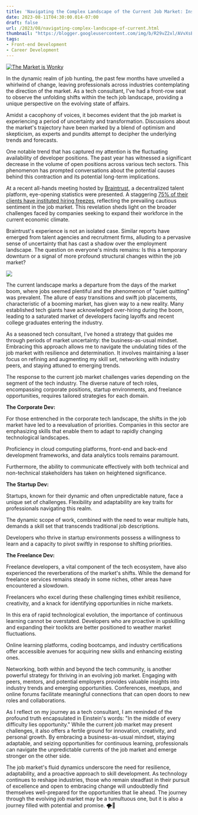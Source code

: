 ```yaml
---
title: 'Navigating the Complex Landscape of the Current Job Market: Insights from a Tech Consultant 🌪️📉'
date: 2023-08-11T04:30:00.014-07:00
draft: false
url: /2023/08/navigating-complex-landscape-of-current.html
thumbnail: "https://blogger.googleusercontent.com/img/b/R29vZ2xl/AVvXsEjCs37BRSSFDzabtAggqOGmj1oGjmT1_ai7TI2sEwcbV7Ojk8U5C_w6MsF82thrzPEl-gx7Frqv5QjbCJ3VTAlQn1J49qejk8-87qXFlWLACLHAjfPMY4MxBoBqR47L8ae2LRIL5bta7PC1RprJjjwXgcWZ9PJUsyx6uEHGC32AKaV6CbrGdc0QZ9cRChWT/w640-h640/The%20Market%20is...%20Wonky%20(1).png"
tags: 
- Front-end Development
- Career Development
---
```


[![The Market is Wonky](https://blogger.googleusercontent.com/img/b/R29vZ2xl/AVvXsEjCs37BRSSFDzabtAggqOGmj1oGjmT1_ai7TI2sEwcbV7Ojk8U5C_w6MsF82thrzPEl-gx7Frqv5QjbCJ3VTAlQn1J49qejk8-87qXFlWLACLHAjfPMY4MxBoBqR47L8ae2LRIL5bta7PC1RprJjjwXgcWZ9PJUsyx6uEHGC32AKaV6CbrGdc0QZ9cRChWT/w640-h640/The%20Market%20is...%20Wonky%20(1).png "The Market is Wonky")](https://blogger.googleusercontent.com/img/b/R29vZ2xl/AVvXsEjCs37BRSSFDzabtAggqOGmj1oGjmT1_ai7TI2sEwcbV7Ojk8U5C_w6MsF82thrzPEl-gx7Frqv5QjbCJ3VTAlQn1J49qejk8-87qXFlWLACLHAjfPMY4MxBoBqR47L8ae2LRIL5bta7PC1RprJjjwXgcWZ9PJUsyx6uEHGC32AKaV6CbrGdc0QZ9cRChWT/s1080/The%20Market%20is...%20Wonky%20(1).png)

  

  

In the dynamic realm of job hunting, the past few months have unveiled a whirlwind of change, leaving professionals across industries contemplating the direction of the market. As a tech consultant, I've had a front-row seat to observe the unfolding shifts within the tech job landscape, providing a unique perspective on the evolving state of affairs.

Amidst a cacophony of voices, it becomes evident that the job market is experiencing a period of uncertainty and transformation. Discussions about the market's trajectory have been marked by a blend of optimism and skepticism, as experts and pundits attempt to decipher the underlying trends and forecasts.

One notable trend that has captured my attention is the fluctuating availability of developer positions. The past year has witnessed a significant decrease in the volume of open positions across various tech sectors. This phenomenon has prompted conversations about the potential causes behind this contraction and its potential long-term implications.

At a recent all-hands meeting hosted by [Braintrust](https://app.usebraintrust.com/r/adriana110/), a decentralized talent platform, eye-opening statistics were presented. A staggering [75% of their clients have instituted hiring freezes](https://www.usebraintrust.com/blog/braintrust-network-update-june-2023), reflecting the prevailing cautious sentiment in the job market. This revelation sheds light on the broader challenges faced by companies seeking to expand their workforce in the current economic climate.

Braintrust's experience is not an isolated case. Similar reports have emerged from talent agencies and recruitment firms, alluding to a pervasive sense of uncertainty that has cast a shadow over the employment landscape. The question on everyone's minds remains: Is this a temporary downturn or a signal of more profound structural changes within the job market?

  

[![](https://blogger.googleusercontent.com/img/b/R29vZ2xl/AVvXsEgMZgZQeHflWAM9iJ0v71VLAT8MLhypq3YWCtMeAH-x6m0EfaEN8F1TOnJ1VbGSDO3lYvsgfblGfPlQTFmq6aUmVPvzoU3E_aS_0deLrFvKqxE3sdQ3wAvEHBrdZYlIJ5aonC4TTPY_YRBlenpylH_GLbexq3ggHSOcZRueLl7Ifz_cRdSOw0MazdNB-VeM/w640-h640/Quotes%20Instagram%20Post%20(1).png)](https://blogger.googleusercontent.com/img/b/R29vZ2xl/AVvXsEgMZgZQeHflWAM9iJ0v71VLAT8MLhypq3YWCtMeAH-x6m0EfaEN8F1TOnJ1VbGSDO3lYvsgfblGfPlQTFmq6aUmVPvzoU3E_aS_0deLrFvKqxE3sdQ3wAvEHBrdZYlIJ5aonC4TTPY_YRBlenpylH_GLbexq3ggHSOcZRueLl7Ifz_cRdSOw0MazdNB-VeM/s1080/Quotes%20Instagram%20Post%20(1).png)

  

  

  

The current landscape marks a departure from the days of the market boom, where jobs seemed plentiful and the phenomenon of "quiet quitting" was prevalent. The allure of easy transitions and swift job placements, characteristic of a booming market, has given way to a new reality. Many established tech giants have acknowledged over-hiring during the boom, leading to a saturated market of developers facing layoffs and recent college graduates entering the industry.

As a seasoned tech consultant, I've honed a strategy that guides me through periods of market uncertainty: the business-as-usual mindset. Embracing this approach allows me to navigate the undulating tides of the job market with resilience and determination. It involves maintaining a laser focus on refining and augmenting my skill set, networking with industry peers, and staying attuned to emerging trends.

The response to the current job market challenges varies depending on the segment of the tech industry. The diverse nature of tech roles, encompassing corporate positions, startup environments, and freelance opportunities, requires tailored strategies for each domain.

  

**The Corporate Dev:**

For those entrenched in the corporate tech landscape, the shifts in the job market have led to a reevaluation of priorities. Companies in this sector are emphasizing skills that enable them to adapt to rapidly changing technological landscapes.

Proficiency in cloud computing platforms, front-end and back-end development frameworks, and data analytics tools remains paramount.

Furthermore, the ability to communicate effectively with both technical and non-technical stakeholders has taken on heightened significance.

  

**The Startup Dev:**

Startups, known for their dynamic and often unpredictable nature, face a unique set of challenges. Flexibility and adaptability are key traits for professionals navigating this realm. 

The dynamic scope of work, combined with the need to wear multiple hats, demands a skill set that transcends traditional job descriptions. 

Developers who thrive in startup environments possess a willingness to learn and a capacity to pivot swiftly in response to shifting priorities.

  

**The Freelance Dev:**

Freelance developers, a vital component of the tech ecosystem, have also experienced the reverberations of the market's shifts. While the demand for freelance services remains steady in some niches, other areas have encountered a slowdown. 

Freelancers who excel during these challenging times exhibit resilience, creativity, and a knack for identifying opportunities in niche markets.

  

In this era of rapid technological evolution, the importance of continuous learning cannot be overstated. Developers who are proactive in upskilling and expanding their toolkits are better positioned to weather market fluctuations.

Online learning platforms, coding bootcamps, and industry certifications offer accessible avenues for acquiring new skills and enhancing existing ones.

Networking, both within and beyond the tech community, is another powerful strategy for thriving in an evolving job market. Engaging with peers, mentors, and potential employers provides valuable insights into industry trends and emerging opportunities. Conferences, meetups, and online forums facilitate meaningful connections that can open doors to new roles and collaborations.

As I reflect on my journey as a tech consultant, I am reminded of the profound truth encapsulated in Einstein's words: "In the middle of every difficulty lies opportunity." While the current job market may present challenges, it also offers a fertile ground for innovation, creativity, and personal growth. By embracing a business-as-usual mindset, staying adaptable, and seizing opportunities for continuous learning, professionals can navigate the unpredictable currents of the job market and emerge stronger on the other side.

The job market's fluid dynamics underscore the need for resilience, adaptability, and a proactive approach to skill development. As technology continues to reshape industries, those who remain steadfast in their pursuit of excellence and open to embracing change will undoubtedly find themselves well-prepared for the opportunities that lie ahead. The journey through the evolving job market may be a tumultuous one, but it is also a journey filled with potential and promise. 🌪️🔧